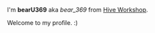 I'm <B>bearU369</B> aka <I>bear_369</I> from <a href="https://www.hiveworkshop.com/members/bear_369.234345/">Hive Workshop</a>.

Welcome to my profile. :)
